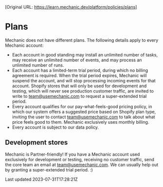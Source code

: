 [Original URL: https://learn.mechanic.dev/platform/policies/plans]

# Plans

Mechanic does not have different plans. The following details apply to every Mechanic account:

- Each account in good standing may install an unlimited number of tasks, may receive an unlimited number of events, and may process an unlimited number of runs.
- Each account has a limited-term trial period, during which no billing agreement is required. When the trial period expires, Mechanic will suspend the account, and will stop processing incoming events for that account. Shopify stores that will only be used for development and testing, which will never see production customer traffic, are invited to write to team@usemechanic.com to request a super-extended trial period.
- Every account qualifies for our pay-what-feels-good pricing policy, in which our system offers a suggested price based on Shopify plan type, inviting the user to contact team@usemechanic.com to talk about what price feels good to them. Mechanic exclusively uses monthly billing.
- Every account is subject to our data policy.

## Development stores

Mechanic is Partner-friendly! If you have a Mechanic account used exclusively for development or testing, receiving no customer traffic, send the core team an email at team@usemechanic.com. We can usually help out by granting a super-extended trial period. :)

Last updated 2023-07-31T17:28:21Z